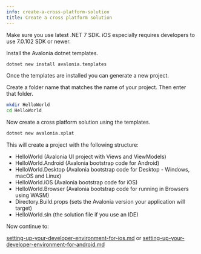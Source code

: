 ```yaml
---
info: create-a-cross-platform-solution
title: Create a cross platform solution
---
```


Make sure you use latest .NET 7 SDK. iOS especially requires developers to use 7.0.102 SDK or newer.

Install the Avalonia dotnet templates.

```bash
dotnet new install avalonia.templates
```



Once the templates are installed you can generate a new project.

Create a folder name that matches the name of your project. Then enter that folder.

```bash
mkdir HelloWorld
cd HelloWorld
```



Now create a cross platform solution using the templates.

```bash
dotnet new avalonia.xplat
```



This will create a project with the following structure:

* HelloWorld (Avalonia UI project with Views and ViewModels)
* HelloWorld.Android (Avalonia bootstrap code for Android)
* HelloWorld.Desktop (Avalonia bootstrap code for Desktop - Windows, macOS and Linux)
* HelloWorld.iOS (Avalonia bootstrap code for iOS)
* HelloWorld.Browser (Avalonia bootstrap code for running in Browsers using WASM)
* Directory.Build.props (sets the Avalonia version your application will target)
* HelloWorld.sln (the solution file if you use an IDE)

Now continue to:

[setting-up-your-developer-environment-for-ios.md](ios/setting-up-your-developer-environment-for-ios.md "mention") or [setting-up-your-developer-environment-for-android.md](android/setting-up-your-developer-environment-for-android.md "mention")